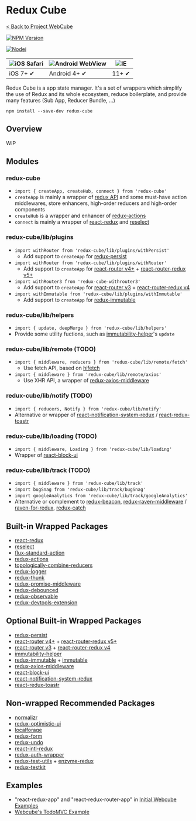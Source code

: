 # Redux Cube

[< Back to Project WebCube](https://github.com/dexteryy/Project-WebCube/)

[![NPM Version][npm-image]][npm-url]
<!-- [![Build Status][travis-image]][travis-url]
[![Dependencies Status][dep-image]][dep-url] -->

[![Nodei][nodei-image]][npm-url]

[npm-image]: https://img.shields.io/npm/v/redux-cube.svg
[nodei-image]: https://nodei.co/npm/redux-cube.png?downloads=true
[npm-url]: https://npmjs.org/package/redux-cube
<!--
[travis-image]: https://img.shields.io/travis/dexteryy/redux-cube/master.svg
[travis-url]: https://travis-ci.org/dexteryy/redux-cube
[dep-image]: https://david-dm.org/dexteryy/redux-cube.svg
[dep-url]: https://david-dm.org/dexteryy/redux-cube
-->

![iOS Safari](https://github.com/alrra/browser-logos/raw/master/src/safari-ios/safari-ios_48x48.png) | ![Android WebView](https://github.com/alrra/browser-logos/raw/master/src/android/android_48x48.png) | ![IE](https://raw.github.com/alrra/browser-logos/master/src/archive/internet-explorer_9-11/internet-explorer_9-11_48x48.png) |
--- | --- | --- |
iOS 7+ ✔ | Android 4+ ✔ | 11+ ✔ |

Redux Cube is a app state manager. It's a set of wrappers which simplify the use of Redux and its whole ecosystem, reduce boilerplate, and provide many features (Sub App, Reducer Bundle, ...)

```
npm install --save-dev redux-cube
```

## Overview

WIP

## Modules

### redux-cube

* `import { createApp, createHub, connect } from 'redux-cube'`
* `createApp` is mainly a wrapper of [redux API](https://redux.js.org/docs/api/) and some must-have action middlewares, store enhancers, high-order reducers and high-order components
* `createHub` is a wrapper and enhancer of [redux-actions](https://www.npmjs.com/package/redux-actions)
* `connect` is mainly a wrapper of [react-redux](https://www.npmjs.com/package/react-redux) and  [reselect](https://www.npmjs.com/package/reselect)

### redux-cube/lib/plugins

* `import withRouter from 'redux-cube/lib/plugins/withPersist'`
  * Add support to `createApp` for [redux-persist](https://www.npmjs.com/package/redux-persist)
* `import withRouter from 'redux-cube/lib/plugins/withRouter'`
  * Add support to `createApp` for [react-router v4+](https://reacttraining.com/react-router/) + [react-router-redux v5+](https://github.com/reacttraining/react-router/tree/master/packages/react-router-redux)
* `import withRouter3 from 'redux-cube-withrouter3'`
  * Add support to `createApp` for [react-router v3](https://github.com/ReactTraining/react-router/tree/v3/docs) + [react-router-redux v4](https://github.com/reactjs/react-router-redux)
* `import withImmutable from 'redux-cube/lib/plugins/withImmutable'`
  * Add support to `createApp` for [redux-immutable](https://www.npmjs.com/package/redux-immutable)

### redux-cube/lib/helpers

* `import { update, deepMerge } from 'redux-cube/lib/helpers'`
* Provide some utility fuctions, such as [immutability-helper](https://www.npmjs.com/package/immutability-helper)'s `update`

### redux-cube/lib/remote (TODO)

* `import { middleware, reducers } from 'redux-cube/lib/remote/fetch'`
    * Use fetch API, based on [hifetch](https://www.npmjs.com/package/hifetch)
* `import { middleware } from 'redux-cube/lib/remote/axios'`
    * Use XHR API, a wrapper of [redux-axios-middleware](https://www.npmjs.com/package/redux-axios-middleware)

### redux-cube/lib/notify (TODO)

* `import { reducers, Notify } from 'redux-cube/lib/notify'`
* Alternative or wrapper of [react-notification-system-redux](https://www.npmjs.com/package/react-notification-system-redux) / [react-redux-toastr](https://www.npmjs.com/package/react-redux-toastr)

### redux-cube/lib/loading (TODO)

* `import { middleware, Loading } from 'redux-cube/lib/loading'`
* Wrapper of [react-block-ui](https://www.npmjs.com/package/react-block-ui)

### redux-cube/lib/track (TODO)

* `import { middleware } from 'redux-cube/lib/track'`
* `import bugSnag from 'redux-cube/lib/track/bugSnag'`
* `import googleAnalytics from 'redux-cube/lib/track/googleAnalytics'`
* Alternative or complement to [redux-beacon](https://www.npmjs.com/package/redux-beacon), [redux-raven-middleware](https://www.npmjs.com/package/redux-raven-middleware) / [raven-for-redux](https://www.npmjs.com/package/raven-for-redux), [redux-catch](https://www.npmjs.com/package/redux-catch)

## Built-in Wrapped Packages

* [react-redux](https://www.npmjs.com/package/react-redux)
* [reselect](https://www.npmjs.com/package/reselect)
* [flux-standard-action](https://www.npmjs.com/package/flux-standard-action)
* [redux-actions](https://www.npmjs.com/package/redux-actions)
* [topologically-combine-reducers](https://www.npmjs.com/package/topologically-combine-reducers)
* [redux-logger](https://www.npmjs.com/package/redux-logger)
* [redux-thunk](https://www.npmjs.com/package/redux-thunk)
* [redux-promise-middleware](https://www.npmjs.com/package/redux-promise-middleware)
* [redux-debounced](https://www.npmjs.com/package/redux-debounced)
* [redux-observable](https://www.npmjs.com/package/redux-observable)
* [redux-devtools-extension](https://github.com/zalmoxisus/redux-devtools-extension#1-with-redux)

## Optional Built-in Wrapped Packages

* [redux-persist](https://www.npmjs.com/package/redux-persist)
* [react-router v4+](https://reacttraining.com/react-router/) + [react-router-redux v5+](https://github.com/reacttraining/react-router/tree/master/packages/react-router-redux)
* [react-router v3](https://github.com/ReactTraining/react-router/tree/v3/docs) + [react-router-redux v4](https://github.com/reactjs/react-router-redux)
* [immutability-helper](https://www.npmjs.com/package/immutability-helper)
* [redux-immutable](https://www.npmjs.com/package/redux-immutable) + [immutable](https://www.npmjs.com/package/immutable)
* [redux-axios-middleware](https://www.npmjs.com/package/redux-axios-middleware)
* [react-block-ui](https://www.npmjs.com/package/react-block-ui)
* [react-notification-system-redux](https://www.npmjs.com/package/react-notification-system-redux)
* [react-redux-toastr](https://www.npmjs.com/package/react-redux-toastr)

## Non-wrapped Recommended Packages

* [normalizr](https://www.npmjs.com/package/normalizr)
* [redux-optimistic-ui](https://www.npmjs.com/package/redux-optimistic-ui)
* [localforage](https://www.npmjs.com/package/localforage)
* [redux-form](https://redux-form.com/)
* [redux-undo](https://www.npmjs.com/package/redux-undo)
* [react-intl-redux](https://www.npmjs.com/package/react-intl-redux)
* [redux-auth-wrapper](https://www.npmjs.com/package/redux-auth-wrapper)
* [redux-test-utils](https://www.npmjs.com/package/redux-test-utils) + [enzyme-redux](https://www.npmjs.com/package/enzyme-redux)
* [redux-testkit](https://www.npmjs.com/package/redux-testkit)

## Examples

* "react-redux-app" and "react-redux-router-app" in [Initial Webcube Examples](https://github.com/dexteryy/Project-WebCube/tree/master/examples/webcube-initial-structure)
* [Webcube's TodoMVC Example](https://github.com/dexteryy/Project-WebCube/tree/master/examples/webcube-todo-app/)
